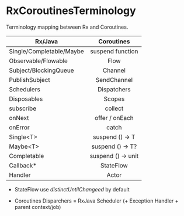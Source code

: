 # RxCoroutinesTerminology
Terminology mapping between Rx and Coroutines.

| Rx/Java                    | Coroutines         |
| -------------------------- |:------------------:|
| Single/Completable/Maybe   | suspend function   |
| Observable/Flowable        | Flow               |
| Subject/BlockingQueue      | Channel            |
| PublishSubject             | SendChannel        |
| Schedulers                 | Dispatchers        | 
| Disposables                | Scopes             |
| subscribe                  | collect            |
| onNext                     | offer / onEach     |
| onError                    | catch              |
| Single\<T\>                | suspend () -> T    |
| Maybe\<T\>                 | suspend () -> T?   |
| Completable                | suspend () -> unit |
| Callback*                  | StateFlow          |
| Handler                    | Actor              |


- StateFlow use *distinctUntilChangeed* by default

- Coroutines Disparchers = RxJava Scheduler (+ Exception Handler + parent context/job) 
